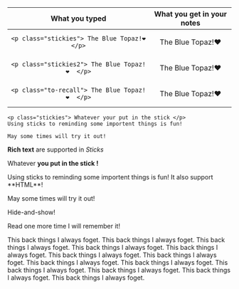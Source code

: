 |          What you typed          | What you get in your notes |
|:--------------------------------:|:--------------------------:|
| `<p class="stickies"> The Blue Topaz!❤️  </p>` | <p class="stickies"> The Blue Topaz!❤️  </p>                           |
| `<p class="stickies2"> The Blue Topaz!❤️  </p>` |   <p class="stickies2"> The Blue Topaz!❤️  </p>                         |
| `<p class="to-recall"> The Blue Topaz!❤️  </p>`                                 | <p class="to-recall"> The Blue Topaz!❤️  </p>                           |




```ad-blank
<p class="stickies"> Whatever your put in the stick </p>
Using sticks to reminding some importent things is fun!

May some times will try it out!

```

**Rich text** are supported in *Sticks*

<p class="stickies2"> Whatever <b> you put in the stick ! </b> </p>
Using sticks to reminding some importent things is fun! It also support **HTML**!

May some times will try it out!

Hide-and-show!

<p class="to-recall"> Read one more time I will remember it! </p>
This back things I always foget. This back things I always foget. This back things I always foget. This back things I always foget. This back things I always foget. This back things I always foget. This back things I always foget. This back things I always foget. This back things I always foget. This back things I always foget. This back things I always foget. This back things I always foget. This back things I always foget.